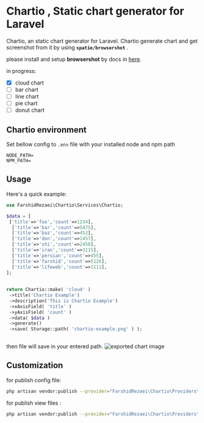 
# Chartio , Static chart generator for Laravel

Chartio, an static chart generator for Laravel. Chartio generate chart and get screenshot from it by using **`spatie/browsershot`** .

please install and setup  **browsershot** by docs  in [here](https://github.com/spatie/browsershot).

in progress:
- [X] cloud chart
- [ ] bar chart
- [ ] line chart
- [ ] pie chart
- [ ] donut chart

## Chartio environment
Set bellow config to `.env` file  with your installed node and npm path
```dotenv  
NODE_PATH=
NPM_PATH=
```  

## Usage
Here's a quick example:

```php
use FarshidRezaei\Chartio\Services\Chartio;

$data = [  
 ['title'=>'foo','count'=>1234],  
  ['title'=>'bar','count'=>5475],  
  ['title'=>'baz','count'=>452],  
  ['title'=>'don','count'=>1457],  
  ['title'=>'shi','count'=>2458],  
  ['title'=>'iran','count'=>3115],  
  ['title'=>'persian','count'=>455],  
  ['title'=>'farshid','count'=>5126],  
  ['title'=>'lifeweb','count'=>1111],  
];  
  
  
return Chartio::make( 'cloud' )  
 ->title('Chartio Example')  
 ->description('This is Chartio Example')  
 ->xAxisField( 'title' )  
 ->yAxisField( 'count' )  
 ->data( $data )  
 ->generate()  
 ->save( Storage::path( 'chartio-example.png' ) );
 
 ```
then  file will save in your entered path.
![exported chart image](https://s4.uupload.ir/files/chartio-example_4hp0.png)


## Customization

for publish config file:
```bash
php artisan vendor:publish --provider="FarshidRezaei\Chartio\Providers\ChartioServiceProvider" --tag="config"
```

for publish view files :
```bash
php artisan vendor:publish --provider="FarshidRezaei\Chartio\Providers\ChartioServiceProvider" --tag="views"
```
